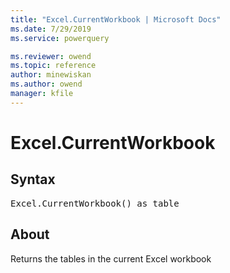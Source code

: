 ```yaml
---
title: "Excel.CurrentWorkbook | Microsoft Docs"
ms.date: 7/29/2019
ms.service: powerquery

ms.reviewer: owend
ms.topic: reference
author: minewiskan
ms.author: owend
manager: kfile
---
```

# Excel.CurrentWorkbook

## Syntax

<pre>
Excel.CurrentWorkbook() as table  
</pre>
  
## About  
Returns the tables in the current Excel workbook  

